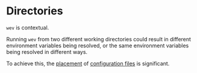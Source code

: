# Directories

`wev` is contextual.

Running `wev` from two different working directories could result in different environment variables being resolved, or the same environment variables being resolved in different ways.

To achieve this, the [placement](directories.md) of [configuration files](schema.md) is significant.
